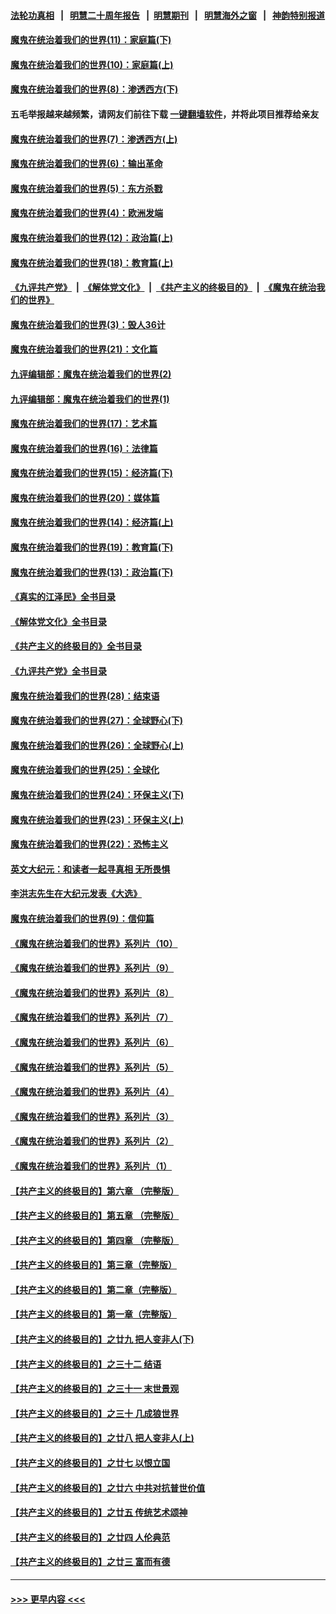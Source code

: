 #### [法轮功真相](https://github.com/gfw-breaker/truth/blob/master/README.md?t=0) &nbsp;&nbsp;|&nbsp;&nbsp; [明慧二十周年报告](https://github.com/gfw-breaker/mh-reports/blob/master/README.md?t=0) &nbsp;&nbsp;|&nbsp;&nbsp;[明慧期刊](https://github.com/gfw-breaker/mh-qikan) &nbsp;&nbsp;|&nbsp;&nbsp; [明慧海外之窗](https://github.com/gfw-breaker/mh-news/blob/master/README.md?t=0) &nbsp;&nbsp;|&nbsp;&nbsp; [神韵特别报道](https://github.com/gfw-breaker/mh-news/blob/master/shenyun.md?t=0)
#### [魔鬼在统治着我们的世界(11)：家庭篇(下)](../pages/nsc422/n10440961.md?t=12071650) 
#### [魔鬼在统治着我们的世界(10)：家庭篇(上)](../pages/nsc422/n10435448.md?t=12071650) 
#### [魔鬼在统治着我们的世界(8)：渗透西方(下)](../pages/nsc422/n10429603.md?t=12071650) 
#### 五毛举报越来越频繁，请网友们前往下载 [一键翻墙软件](https://github.com/gfw-breaker/ssr-accounts)，并将此项目推荐给亲友
#### [魔鬼在统治着我们的世界(7)：渗透西方(上)](../pages/nsc422/n10426013.md?t=12071650) 
#### [魔鬼在统治着我们的世界(6)：输出革命](../pages/nsc422/n10421536.md?t=12071650) 
#### [魔鬼在统治着我们的世界(5)：东方杀戮](../pages/nsc422/n10417707.md?t=12071650) 
#### [魔鬼在统治着我们的世界(4)：欧洲发端](../pages/nsc422/n10414890.md?t=12071650) 
#### [魔鬼在统治着我们的世界(12)：政治篇(上)](../pages/nsc422/n10444576.md?t=12071650) 
#### [魔鬼在统治着我们的世界(18)：教育篇(上)](../pages/nsc422/n10526970.md?t=12071650) 
#### [《九评共产党》](https://github.com/begood0513/9ping.md/blob/master/README.md) &nbsp;|&nbsp; [《解体党文化》](../../../../jtdwh.md/blob/master/README.md)  &nbsp;|&nbsp; [《共产主义的终极目的》](../../../../gczydzjmd.md/blob/master/README.md) &nbsp;|&nbsp; [《魔鬼在统治我们的世界》](../../../../mgztzwmdsj.md/blob/master/README.md) 
#### [魔鬼在统治着我们的世界(3)：毁人36计](../pages/nsc422/n10411583.md?t=12071650) 
#### [魔鬼在统治着我们的世界(21)：文化篇](../pages/nsc422/n10597706.md?t=12071650) 
#### [九评编辑部：魔鬼在统治着我们的世界(2)](../pages/nsc422/n10410036.md?t=12071650) 
#### [九评编辑部：魔鬼在统治着我们的世界(1)](../pages/nsc422/n10406825.md?t=12071650) 
#### [魔鬼在统治着我们的世界(17)：艺术篇](../pages/nsc422/n10499093.md?t=12071650) 
#### [魔鬼在统治着我们的世界(16)：法律篇](../pages/nsc422/n10485969.md?t=12071650) 
#### [魔鬼在统治着我们的世界(15)：经济篇(下)](../pages/nsc422/n10469975.md?t=12071650) 
#### [魔鬼在统治着我们的世界(20)：媒体篇](../pages/nsc422/n10586579.md?t=12071650) 
#### [魔鬼在统治着我们的世界(14)：经济篇(上)](../pages/nsc422/n10457370.md?t=12071650) 
#### [魔鬼在统治着我们的世界(19)：教育篇(下)](../pages/nsc422/n10564808.md?t=12071650) 
#### [魔鬼在统治着我们的世界(13)：政治篇(下)](../pages/nsc422/n10448270.md?t=12071650) 
#### [《真实的江泽民》全书目录](../pages/nsc422/n13721399.md?t=12071650) 
#### [《解体党文化》全书目录](../pages/nsc422/n13721157.md?t=12071650) 
#### [《共产主义的终极目的》全书目录](../pages/nsc422/n13721048.md?t=12071650) 
#### [《九评共产党》全书目录](../pages/nsc422/n13708085.md?t=12071650) 
#### [魔鬼在统治着我们的世界(28)：结束语](../pages/nsc422/n10936246.md?t=12071650) 
#### [魔鬼在统治着我们的世界(27)：全球野心(下)](../pages/nsc422/n10928319.md?t=12071650) 
#### [魔鬼在统治着我们的世界(26)：全球野心(上)](../pages/nsc422/n10900318.md?t=12071650) 
#### [魔鬼在统治着我们的世界(25)：全球化](../pages/nsc422/n10788205.md?t=12071650) 
#### [魔鬼在统治着我们的世界(24)：环保主义(下)](../pages/nsc422/n10695307.md?t=12071650) 
#### [魔鬼在统治着我们的世界(23)：环保主义(上)](../pages/nsc422/n10688613.md?t=12071650) 
#### [魔鬼在统治着我们的世界(22)：恐怖主义](../pages/nsc422/n10614727.md?t=12071650) 
#### [英文大纪元：和读者一起寻真相 无所畏惧](../pages/nsc422/n12542027.md?t=12071650) 
#### [李洪志先生在大纪元发表《大选》](../pages/nsc422/n12534746.md?t=12071650) 
#### [魔鬼在统治着我们的世界(9)：信仰篇](../pages/nsc422/n10432159.md?t=12071650) 
#### [《魔鬼在统治着我们的世界》系列片（10）](../pages/nsc422/n12292670.md?t=12071650) 
#### [《魔鬼在统治着我们的世界》系列片（9）](../pages/nsc422/n12290859.md?t=12071650) 
#### [《魔鬼在统治着我们的世界》系列片（8）](../pages/nsc422/n12287445.md?t=12071650) 
#### [《魔鬼在统治着我们的世界》系列片（7）](../pages/nsc422/n12283425.md?t=12071650) 
#### [《魔鬼在统治着我们的世界》系列片（6）](../pages/nsc422/n12282314.md?t=12071650) 
#### [《魔鬼在统治着我们的世界》系列片（5）](../pages/nsc422/n12281419.md?t=12071650) 
#### [《魔鬼在统治着我们的世界》系列片（4）](../pages/nsc422/n12274024.md?t=12071650) 
#### [《魔鬼在统治着我们的世界》系列片（3）](../pages/nsc422/n12271322.md?t=12071650) 
#### [《魔鬼在统治着我们的世界》系列片（2）](../pages/nsc422/n12269049.md?t=12071650) 
#### [《魔鬼在统治着我们的世界》系列片（1）](../pages/nsc422/n12267575.md?t=12071650) 
#### [【共产主义的终极目的】第六章 （完整版）](../pages/nsc422/n11428913.md?t=12071650) 
#### [【共产主义的终极目的】第五章 （完整版）](../pages/nsc422/n11428912.md?t=12071650) 
#### [【共产主义的终极目的】第四章 （完整版）](../pages/nsc422/n11428907.md?t=12071650) 
#### [【共产主义的终极目的】第三章（完整版）](../pages/nsc422/n11428848.md?t=12071650) 
#### [【共产主义的终极目的】第二章（完整版）](../pages/nsc422/n11428831.md?t=12071650) 
#### [【共产主义的终极目的】第一章（完整版）](../pages/nsc422/n11417651.md?t=12071650) 
#### [【共产主义的终极目的】之廿九 把人变非人(下)](../pages/nsc422/n11344140.md?t=12071650) 
#### [【共产主义的终极目的】之三十二 结语](../pages/nsc422/n11360535.md?t=12071650) 
#### [【共产主义的终极目的】之三十一 末世景观](../pages/nsc422/n11351129.md?t=12071650) 
#### [【共产主义的终极目的】之三十 几成狼世界](../pages/nsc422/n11348280.md?t=12071650) 
#### [【共产主义的终极目的】之廿八 把人变非人(上)](../pages/nsc422/n11340492.md?t=12071650) 
#### [【共产主义的终极目的】之廿七 以恨立国](../pages/nsc422/n11336944.md?t=12071650) 
#### [【共产主义的终极目的】之廿六 中共对抗普世价值](../pages/nsc422/n11324785.md?t=12071650) 
#### [【共产主义的终极目的】之廿五 传统艺术颂神](../pages/nsc422/n11296396.md?t=12071650) 
#### [【共产主义的终极目的】之廿四 人伦典范](../pages/nsc422/n11296397.md?t=12071650) 
#### [【共产主义的终极目的】之廿三 富而有德](../pages/nsc422/n11283598.md?t=12071650) 

----
#### [ >>> 更早内容 <<< ](../indexes/nsc422-earlier.md)
